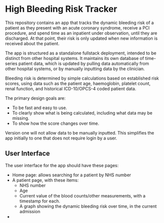 # High Bleeding Risk Tracker

This repository contains an app that tracks the dynamic bleeding risk of a patient as they present with an acute coronary syndrome, receive a PCI procedure, and spend time as an inpatient under observation, until they are discharged. At that point, their risk is only updated when new information is received about the patient.

The app is structured as a standalone fullstack deployment, intended to be distinct from other hospital systems. It maintains its own database of time-series patient data, which is updated by pulling data automatically from other hospital systems, or by manually inputting data by the clinician.

Bleeding risk is determined by simple calculations based on established risk scores, using data such as the patient age, haemoglobin, platelet count, renal function, and historical ICD-10/OPCS-4 coded patient data.

The primary design goals are:

* To be fast and easy to use.
* To clearly show what is being calculated, including what data may be missing.
* To show how the score changes over time.

Version one will not allow data to be manually inputted. This simplifies the app initially to one that does not require login by a user.

## User Interface

The user interface for the app should have these pages:

* Home page: allows searching for a patient by NHS number
* A patient page, with these items:
    * NHS number    
    * Age
    * Current value of the blood counts/other measurements, with a timestamp for each.
    * A graph showing the dynamic bleeding risk over time, in the current admission
*



